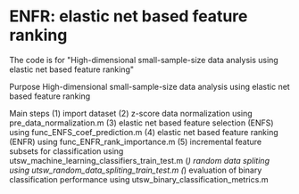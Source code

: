 # ENFR: elastic net based feature ranking

The code is for "High-dimensional small-sample-size data analysis using elastic net based feature ranking"

   Purpose
       High-dimensional small-sample-size data analysis
           using elastic net based feature ranking

   Main steps
       (1) import dataset
       (2) z-score data normalization
               using
                   pre_data_normalization.m
       (3) elastic net based feature selection (ENFS)
               using 
                   func_ENFS_coef_prediction.m
       (4) elastic net based feature ranking   (ENFR)
               using
                   func_ENFR_rank_importance.m
       (5) incremental feature subsets for classification
               using
                   utsw_machine_learning_classifiers_train_test.m
       (*) random data spliting
               using
                   utsw_random_data_spliting_train_test.m
       (*) evaluation of binary classification performance
               using
                   utsw_binary_classification_metrics.m

